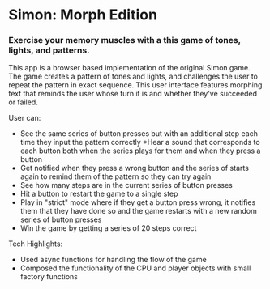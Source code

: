 # Simon: Morph Edition
### Exercise your memory muscles with a this game of tones, lights, and patterns.

This app is a browser based implementation of the original Simon game. The game creates a pattern of tones and lights, and challenges the user to repeat the pattern in exact sequence. This user interface features morphing text that reminds the user whose turn it is and whether they've succeeded or failed.

User can:

* See the same series of button presses but with an additional step each time they input the pattern correctly
*Hear a sound that corresponds to each button both when the series plays for them and when they press a button
* Get notified when they press a wrong button and the series of starts again to remind them of the pattern so they can try again
* See how many steps are in the current series of button presses
* Hit a button to restart the game to a single step
* Play in "strict" mode where if they get a button press wrong, it notifies them that they have done so and the game restarts with a new random series of button presses
* Win the game by getting a series of 20 steps correct

Tech Highlights:

* Used async functions for handling the flow of the game
* Composed the functionality of the CPU and player objects with small factory functions
